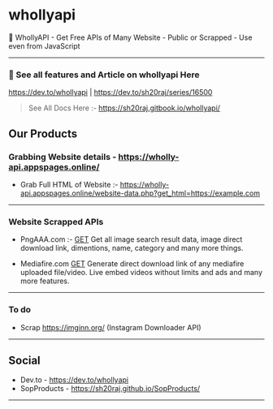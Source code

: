 # whollyapi

🔆 WhollyAPI - Get Free APIs of Many Website - Public or Scrapped - Use even from JavaScript

---

### 🔆 See all features and Article on whollyapi Here 
<a href="https://dev.to/whollyapi">https://dev.to/whollyapi</a> | <a href="https://bit.ly/3fP3Nh7">https://dev.to/sh20raj/series/16500</a>

> See All Docs Here :- https://sh20raj.gitbook.io/whollyapi/


## Our Products

### Grabbing Website details - https://wholly-api.appspages.online/

- Grab Full HTML of Website :- https://wholly-api.appspages.online/website-data.php?get_html=https://example.com

---

### Website Scrapped APIs

- PngAAA.com :- [GET](websites/pngaaa.com/)
    Get all image search result data, image direct download link, dimentions, name, category and many more things.

- Mediafire.com [GET](websites/mediafire.com)
    Generate direct download link of any mediafire uploaded file/video. Live embed videos without limits and ads and many more features.

---

### To do
- Scrap https://imginn.org/ (Instagram Downloader API)

---

## Social
- Dev.to - https://dev.to/whollyapi
- SopProducts - https://sh20raj.github.io/SopProducts/
---
